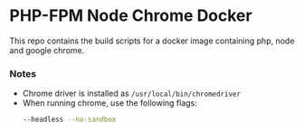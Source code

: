 # PHP-FPM Node Chrome Docker

This repo contains the build scripts for a docker image containing php, node and google chrome.

### Notes

- Chrome driver is installed as `/usr/local/bin/chromedriver`
- When running chrome, use the following flags:
    ```bash
    --headless --no-sandbox
    ```
